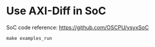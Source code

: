 # Use AXI-Diff in SoC
SoC code reference: https://github.com/OSCPU/ysyxSoC

```shell
make examples_run
```
